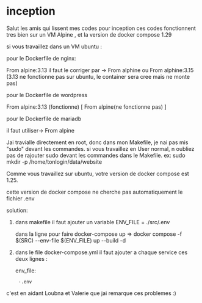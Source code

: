 # inception
Salut les amis qui lissent mes codes pour inception
ces codes fonctionnent tres bien sur un VM Alpine , et la version de docker compose 1.29

si vous travaillez dans un VM ubuntu :


pour le Dockerfile de nginx:

From alpine:3.13 il faut le corriger par -> From alphine ou From alphine:3.15 (3.13 ne fonctionne pas sur ubuntu, le container sera cree mais ne monte pas)

pour le Dockerfile de wordpress

From alpine:3.13 (fonctionne) [ From alpine(ne fonctionne pas) ]

pour le Dockerfile de mariadb 

il faut utiliser-> From alpine

Jai travialle directement en root, donc dans mon Makefile, je nai pas mis "sudo" devant les commandes.
si vous travaillez en User normal, n oubliez pas de rajouter sudo devant les commandes dans le Makefile.
  ex: sudo mkdir -p /home/tonlogin/data/website

Comme vous travaillez sur ubuntu, votre version de docker compose est 1.25.

cette version de docker compose ne cherche pas automatiquement le fichier .env

solution:

1. dans makefile 
   il faut ajouter un variable 
   ENV_FILE = ./src/.env
   
   dans la ligne pour faire docker-compose up
   => docker compose -f $(SRC) --env-file $(ENV_FILE) up --build -d

2. dans le file docker-compose.yml
   il faut ajouter a chaque service ces deux lignes : 
     
     env_file:
     
        -.env
        
        
        
c'est en aidant Loubna et Valerie que jai remarque ces problemes :) 


